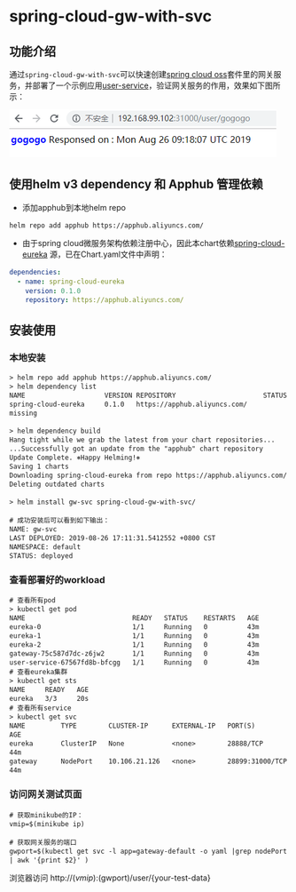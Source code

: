 # spring-cloud-gw-with-svc

## 功能介绍

通过`spring-cloud-gw-with-svc`可以快速创建[spring cloud oss](https://spring.io/projects/spring-cloud-netflix)套件里的网关服务，并部署了一个示例应用[user-service](https://github.com/nevermosby/springcloudoss-user-service)，验证网关服务的作用，效果如下图所示：

![gw-demo](https://raw.githubusercontent.com/nevermosby/helm-chart-spring-cloud-gw-with-svc/master/images/gw-demo.PNG)

## 使用helm v3 dependency 和 Apphub 管理依赖
- 添加apphub到本地helm repo

```shell
helm repo add apphub https://apphub.aliyuncs.com/
```

- 由于spring cloud微服务架构依赖注册中心，因此本chart依赖[spring-cloud-eureka](https://github.com/cloudnativeapp/charts/tree/master/submitted/spring-cloud-eureka) 源，已在Chart.yaml文件中声明：
```yaml
dependencies:
  - name: spring-cloud-eureka
    version: 0.1.0
    repository: https://apphub.aliyuncs.com/
```


## 安装使用

### 本地安装
```shell
> helm repo add apphub https://apphub.aliyuncs.com/
> helm dependency list
NAME                    VERSION REPOSITORY                      STATUS
spring-cloud-eureka     0.1.0   https://apphub.aliyuncs.com/    missing

> helm dependency build
Hang tight while we grab the latest from your chart repositories...
...Successfully got an update from the "apphub" chart repository
Update Complete. ⎈Happy Helming!⎈
Saving 1 charts
Downloading spring-cloud-eureka from repo https://apphub.aliyuncs.com/
Deleting outdated charts

> helm install gw-svc spring-cloud-gw-with-svc/

# 成功安装后可以看到如下输出：
NAME: gw-svc
LAST DEPLOYED: 2019-08-26 17:11:31.5412552 +0800 CST
NAMESPACE: default
STATUS: deployed
```

### 查看部署好的workload
```shell
# 查看所有pod
> kubectl get pod
NAME                           READY   STATUS    RESTARTS   AGE
eureka-0                       1/1     Running   0          43m
eureka-1                       1/1     Running   0          43m
eureka-2                       1/1     Running   0          43m
gateway-75c587d7dc-z6jw2       1/1     Running   0          43m
user-service-67567fd8b-bfcgg   1/1     Running   0          43m
# 查看eureka集群
> kubectl get sts
NAME     READY   AGE
eureka   3/3     20s
# 查看所有service
> kubectl get svc
NAME         TYPE        CLUSTER-IP      EXTERNAL-IP   PORT(S)           AGE
eureka       ClusterIP   None            <none>        28888/TCP         44m
gateway      NodePort    10.106.21.126   <none>        28899:31000/TCP   44m
```

### 访问网关测试页面
```shell
# 获取minikube的IP：
vmip=$(minikube ip)

# 获取网关服务的端口
gwport=$(kubectl get svc -l app=gateway-default -o yaml |grep nodePort | awk '{print $2}' )
```

浏览器访问 http://$(vmip):$(gwport)/user/{your-test-data}
